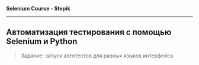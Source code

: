 **Selenium Course - Stepik**
***
**Автоматизация тестирования с помощью Selenium и Python**
---
> Задание: запуск автотестов для разных языков интерфейса